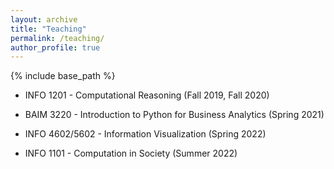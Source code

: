```yaml
--- 
layout: archive 
title: "Teaching" 
permalink: /teaching/ 
author_profile: true 
--- 
```

{% include base_path %}

- INFO 1201 - Computational Reasoning (Fall 2019, Fall 2020)

- BAIM 3220 - Introduction to Python for Business Analytics (Spring 2021)

- INFO 4602/5602 - Information Visualization (Spring 2022)

- INFO 1101 - Computation in Society (Summer 2022)

<!-- {% for post in site.teaching reversed %}
  {% include archive-single.html %}
{% endfor %} -->
